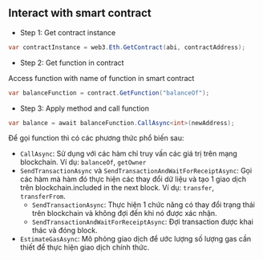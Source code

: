 ## Interact with smart contract

- Step 1: Get contract instance
```cs
var contractInstance = web3.Eth.GetContract(abi, contractAddress);
```

- Step 2: Get function in contract

Access function with name of function in smart contract
```cs
var balanceFunction = contract.GetFunction("balanceOf");
```

- Step 3: Apply method and call function
```cs
var balance = await balanceFunction.CallAsync<int>(newAddress);
```

Để gọi function thì có các phương thức phổ biến sau:

- `CallAsync`: Sử dụng với các hàm chỉ truy vấn các giá trị trên mạng blockchain. Ví dụ: `balanceOf`, `getOwner`
- `SendTransactionAsync` và `SendTransactionAndWaitForReceiptAsync`: Gọi các hàm mà hàm đó thực hiện các thay đổi dữ liệu và tạo 1 giao dịch trên blockchain.included in the next block. Ví dụ: `transfer`, `transferFrom`.
  + `SendTransactionAsync`: Thực hiện 1 chức năng có thay đổi trạng thái trên blockchain và không đợi đến khi nó được xác nhận.
  + `SendTransactionAndWaitForReceiptAsync`: Đợi transaction được khai thác và đóng block.
- `EstimateGasAsync`: Mô phỏng giao dịch để ước lượng số lượng gas cần thiết để thực hiện giao dịch chính thức.